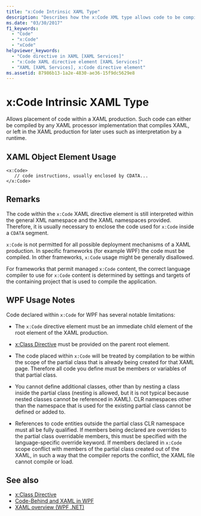 ```yaml
---
title: "x:Code Intrinsic XAML Type"
description: "Describes how the x:Code XML type allows code to be compiled by the XAML processor."
ms.date: "03/30/2017"
f1_keywords:
  - "Code"
  - "x:Code"
  - "xCode"
helpviewer_keywords:
  - "Code directive in XAML [XAML Services]"
  - "x:Code XAML directive element [XAML Services]"
  - "XAML [XAML Services], x:Code directive element"
ms.assetid: 87986b13-1a2e-4830-ae36-15f9dc5629e8
---
```

# x:Code Intrinsic XAML Type

Allows placement of code within a XAML production. Such code can either be compiled by any XAML processor implementation that compiles XAML, or left in the XAML production for later uses such as interpretation by a runtime.

## XAML Object Element Usage

```xaml
<x:Code>
   // code instructions, usually enclosed by CDATA...
</x:Code>
```

## Remarks

The code within the `x:Code` XAML directive element is still interpreted within the general XML namespace and the XAML namespaces provided. Therefore, it is usually necessary to enclose the code used for `x:Code` inside a `CDATA` segment.

`x:Code` is not permitted for all possible deployment mechanisms of a XAML production. In specific frameworks (for example WPF) the code must be compiled. In other frameworks, `x:Code` usage might be generally disallowed.

For frameworks that permit managed `x:Code` content, the correct language compiler to use for `x:Code` content is determined by settings and targets of the containing project that is used to compile the application.

## WPF Usage Notes

Code declared within `x:Code` for WPF has several notable limitations:

- The `x:Code` directive element must be an immediate child element of the root element of the XAML production.

- [x:Class Directive](xclass-directive.md) must be provided on the parent root element.

- The code placed within `x:Code` will be treated by compilation to be within the scope of the partial class that is already being created for that XAML page. Therefore all code you define must be members or variables of that partial class.

- You cannot define additional classes, other than by nesting a class inside the partial class (nesting is allowed, but it is not typical because nested classes cannot be referenced in XAML). CLR namespaces other than the namespace that is used for the existing partial class cannot be defined or added to.

- References to code entities outside the partial class CLR namespace must all be fully qualified. If members being declared are overrides to the partial class overridable members, this must be specified with the language-specific override keyword. If members declared in `x:Code` scope conflict with members of the partial class created out of the XAML, in such a way that the compiler reports the conflict, the XAML file cannot compile or load.

## See also

- [x:Class Directive](xclass-directive.md)
- [Code-Behind and XAML in WPF](../wpf/advanced/code-behind-and-xaml-in-wpf.md)
- [XAML overview (WPF .NET)](../wpf/xaml/index.md)
